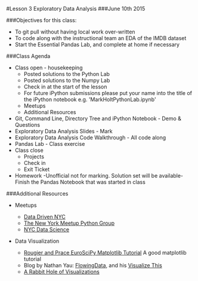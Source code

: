 #Lesson 3 Exploratory Data Analysis
###June 10th 2015

###Objectives for this class:

- To git pull without having local work over-written
- To code along with the instructional team an EDA of the IMDB dataset
- Start the Essential Pandas Lab, and complete at home if necessary

###Class Agenda

- Class open - housekeeping
  * Posted solutions to the Python Lab
  * Posted solutions to the Numpy Lab
  * Check in at the start of the lesson
  * For future iPython submissions please put your name into the title of the iPython notebook e.g. 'MarkHoltPythonLab.ipynb'
  * Meetups
  * Additional Resources
- Git, Command Line, Directory Tree and iPython Notebook - Demo & Questions
- Exploratory Data Analysis Slides - Mark
- Exploratory Data Analysis Code Walkthrough - All code along
- Pandas Lab - Class exercise
- Class close
  * Projects
  * Check in
  * Exit Ticket
- Homework -Unofficial not for marking. Solution set will be available- Finish the Pandas Notebook that was started in class
 
###Additional Resources
- Meetups
  * [Data Driven NYC](http://www.meetup.com/NYC-Data-Business-Meetup/events/222842684/)
  * [The New York Meetup Python Group](http://www.meetup.com/nycpython/)
  * [NYC Data Science](http://www.meetup.com/NYC-Data-Science/)

- Data Visualization
  * [Rougier and Prace EuroSciPy Matplotlib Tutorial](http://www.loria.fr/~rougier/teaching/matplotlib/) A good matplotlib tutorial
  * Blog by Nathan Yau: [FlowingData](http://flowingdata.com/), and his [Visualize This](http://book.flowingdata.com/)
  * [A Rabbit Hole of Visualizations](http://dadaviz.com/i/893)

